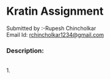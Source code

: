 # Kratin Assignment
Submitted by :-Rupesh Chincholkar &nbsp;&nbsp;<br> Email Id: rchincholkar1234@gmail.com<br>

<h3>Description:</h3><br>
1.
